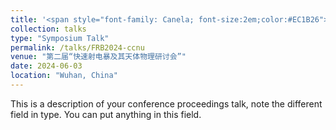 ```yaml
---
title: '<span style="font-family: Canela; font-size:2em;color:#EC1B26">Temporal evolution of depolarization and magnetic field of FRB 20201124A</span>'
collection: talks
type: "Symposium Talk"
permalink: /talks/FRB2024-ccnu
venue: "第二届“快速射电暴及其天体物理研讨会”"
date: 2024-06-03
location: "Wuhan, China"
---
```


This is a description of your conference proceedings talk, note the different field in type. You can put anything in this field.
